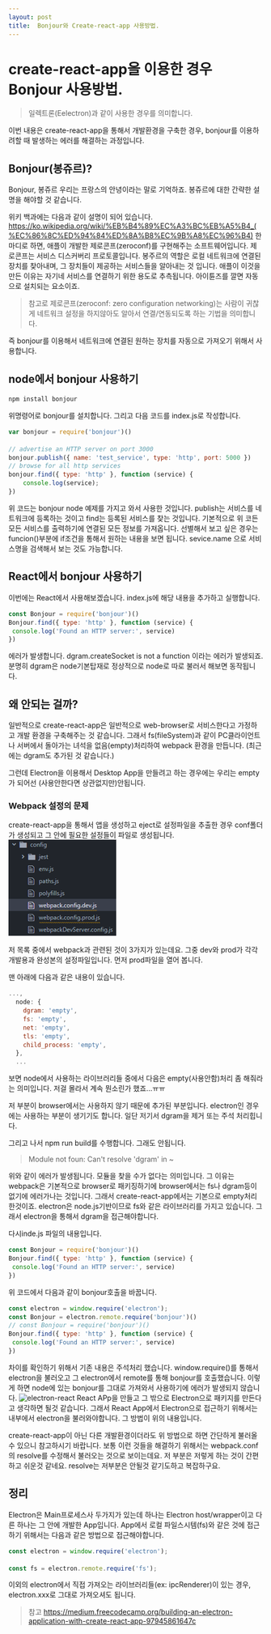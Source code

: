```yaml
---
layout: post
title:  Bonjour와 Create-react-app 사용방법.
---
```


# create-react-app을 이용한 경우 Bonjour 사용방법.
>일렉트론(Eelectron)과 같이 사용한 경우를 의미합니다.

이번 내용은 create-react-app을 통해서 개발환경을 구축한 경우, bonjour를 이용하려할 때 발생하는 에러를 해결하는 과정입니다.

## Bonjour(봉쥬르)?
Bonjour, 봉쥬르
우리는 프랑스의 안녕이라는 말로 기억하죠. 봉쥬르에 대한 간략한 설명을 해야할 것 같습니다.

위키 백과에는 다음과 같이 설명이 되어 있습니다.
https://ko.wikipedia.org/wiki/%EB%B4%89%EC%A3%BC%EB%A5%B4_(%EC%86%8C%ED%94%84%ED%8A%B8%EC%9B%A8%EC%96%B4)
한마디로 하면, 애플이 개발한 제로콘프(zeroconf)를 구현해주는 소프트웨어입니다. 제로콘프는 서비스 디스커버리 프로토콜입니다.
봉주르의 역할은 로컬 네트워크에 연결된 장치를 찾아내며, 그 장치들이 제공하는 서비스들을 알아내는 것 입니다.
애플이 이것을 만든 이유는 자기네 서비스를 연결하기 위한 용도로 추측됩니다.  아이튠즈를 깔면 자동으로 설치되는 요소이죠.

>참고로 제로콘프(zeroconf: zero configuration networking)는 사람이 귀찮게 네트워크 설정을 하지않아도 알아서 연결/연동되도록 하는 기법을 의미합니다.

즉 bonjour를 이용해서 네트워크에 연결된 원하는 장치를 자동으로 가져오기 위해서 사용합니다.
## node에서 bonjour 사용하기
```sh
npm install bonjour
```
위명령어로 bonjour를 설치합니다.
그리고 다음 코드를 index.js로 작성합니다.
```jsx
var bonjour = require('bonjour')()

// advertise an HTTP server on port 3000
bonjour.publish({ name: 'test_service', type: 'http', port: 5000 })
// browse for all http services
bonjour.find({ type: 'http' }, function (service) {
    console.log(service);
})
```
위 코드는 bonjour node 예제를 가지고 와서 사용한 것입니다.
publish는 서비스를 네트워크에 등록하는 것이고 find는 등록된 서비스를 찾는 것입니다.
기본적으로 위 코든 모든 서비스를 출력하기에 연결된 모든 정보를 가져옵니다.
선별해서 보고 싶은 경우는 funcion()부분에 if조건을 통해서 원하는 내용을 보면 됩니다.
sevice.name 으로 서비스명을 검색해서 보는 것도 가능합니다.

## React에서 bonjour 사용하기
이번에는 React에서 사용해보겠습니다.
index.js에 해당 내용을 추가하고 실행합니다.
```jsx
const Bonjour = require('bonjour')()
Bonjour.find({ type: 'http' }, function (service) {
 console.log('Found an HTTP server:', service)
})
```
에러가 발생합니다.
dgram.createSocket is not a function 이라는 에러가 발생되죠.
분명히 dgram은 node기본탑재로 정상적으로 node로 따로 불러서 해보면 동작됩니다.

## 왜 안되는 걸까?
일반적으로 create-react-app은 일반적으로 web-browser로 서비스한다고 가정하고 개발 환경을 구축해주는 것 같습니다.
그래서 fs(fileSystem)과 같이 PC클라이언트나 서버에서 돌아가는 녀석을 없음(empty)처리하여 webpack 환경을 만듭니다.
(최근에는 dgram도 추가된 것 같습니다.)

그런데 Electron을 이용해서 Desktop App을 만들려고 하는 경우에는 우리는 empty가 되어선 (사용안한다면 상관없지만)안됩니다.

### Webpack 설정의 문제
create-react-app을 통해서 앱을 생성하고 eject로 설정파일을 추출한 경우 conf폴더가 생성되고 그 안에 필요한 설정들이 파일로 생성됩니다.
![](assets/markdown-img-paste-20180323163500534.png)

저 목록 중에서 webpack과 관련된 것이 3가지가 있는데요. 그중 dev와 prod가 각각 개발용과 완성본의 설정파일입니다.
먼저 prod파일을 열어 봅니다.

맨 아래에 다음과 같은 내용이 있습니다.
```js
...,
  node: {
    dgram: 'empty',
    fs: 'empty',
    net: 'empty',
    tls: 'empty',
    child_process: 'empty',
  },
  ...
```
보면 node에서 사용하는 라이브러리들 중에서 다음은 empty(사용안함)처리 좀 해줘라는 의미입니다.
저걸 몰라서 계속 뭔소린가 했죠...ㅠㅠ

저 부분이 browser에서는 사용하지 않기 때문에 추가된 부분입니다.
electron인 경우에는 사용하는 부분이 생기기도 합니다. 일단 저기서 dgram을 제거 또는 주석 처리힙니다.

그리고 나서 npm run build를 수행합니다.
그래도 안됩니다.

>Module not foun: Can't resolve 'dgram' in ~

위와 같이 에러가 발생됩니다.
모듈을 찾을 수가 없다는 의미입니다.
그 이유는 webpack은 기본적으로 browser로 패키징하기에 browser에서는 fs나 dgram등이 없기에 에러가나는 것입니다.
그래서 create-react-app에서는 기본으로 empty처리한것이죠.
electron은 node.js기반이므로 fs와 같은 라이브러리를 가지고 있습니다. 그래서 electron을 통해서 dgram을 접근해야합니다.

다시inde.js 파일의 내용입니다.
```js
const Bonjour = require('bonjour')()
Bonjour.find({ type: 'http' }, function (service) {
 console.log('Found an HTTP server:', service)
})
```
위 코드에서 다음과 같이 bonjour호출을 바꿉니다.
```js
const electron = window.require('electron');
const Bonjour = electron.remote.require('bonjour')()
// const Bonjour = require('bonjour')()
Bonjour.find({ type: 'http' }, function (service) {
 console.log('Found an HTTP server:', service)
})
```
차이를 확인하기 위해서 기존 내용은 주석처리 했습니다.
window.require()를 통해서 electron을 불러오고 그 electron에서 remote를 통해 bonjour를 호출했습니다.
이렇게 하면 node에 있는 bonjour를 그대로 가져와서 사용하기에 에러가 발생되지 않습니다.
![electron-react](https://i.imgur.com/Qv3h3bb.png)
React APp을 만들고 그 밖으로 Electron으로 패키지를 만든다고 생각하면 될것 같습니다. 그래서 React App에서 Electron으로 접근하기 위해서는 내부에서 electron을 불러와야합니다. 그 방법이 위의 내용입니다.

create-react-app이 아닌 다른 개발환경이더라도 위 방법으로 하면 간단하게 불러올 수 있으니 참고하시기 바랍니다. 보통 이런 것들을 해결하기 위해서는 webpack.conf의 resolve를 수정해서 불러오는 것으로 보이는데요. 저 부분은 저렇게 하는 것이 간편하고 쉬운것 같네요. resolve는 저부분은 안될것 같기도하고 복잡하구요.

## 정리
Electron은 Main프로세스사 두가지가 있는데 하나는 Electron host/wrapper이고 다른 하나는 그 안에 개발한 App입니다. App에서 로컬 파일스시템(fs)와 같은 것에 접근하기 위해서는 다음과 같은 방법으로 접근해야합니다.
```js
const electron = window.require('electron');

const fs = electron.remote.require('fs');
```
이외의 electron에서 직접 가져오는 라이브러리들(ex: ipcRenderer)이 있는 경우, electron.xxx로 그대로 가져오셔도 됩니다.

>참고
https://medium.freecodecamp.org/building-an-electron-application-with-create-react-app-97945861647c
